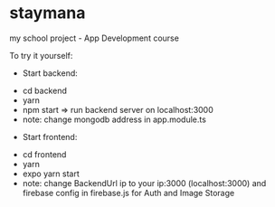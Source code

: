 # staymana
my school project - App Development course

To try it yourself:
* Start backend:
- cd backend
- yarn
- npm start => run backend server on localhost:3000
- note: change mongodb address in app.module.ts
* Start frontend:
- cd frontend
- yarn
- expo yarn start
- note: change BackendUrl ip to your ip:3000 (localhost:3000) and firebase config in firebase.js for Auth and Image Storage
